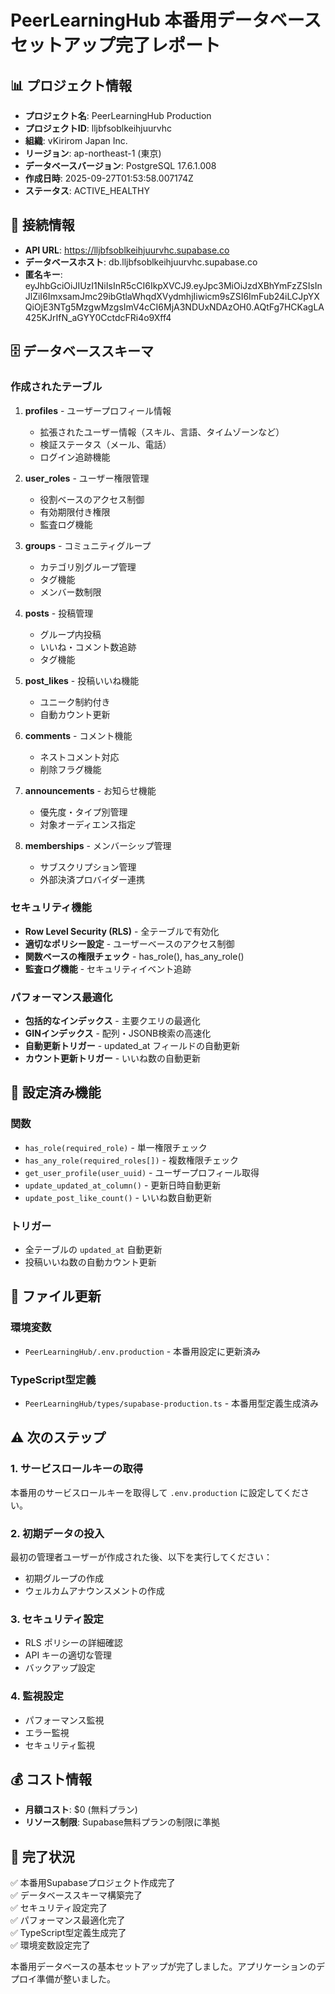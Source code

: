 # PeerLearningHub 本番用データベース セットアップ完了レポート

## 📊 プロジェクト情報

- **プロジェクト名**: PeerLearningHub Production
- **プロジェクトID**: lljbfsoblkeihjuurvhc
- **組織**: vKirirom Japan Inc.
- **リージョン**: ap-northeast-1 (東京)
- **データベースバージョン**: PostgreSQL 17.6.1.008
- **作成日時**: 2025-09-27T01:53:58.007174Z
- **ステータス**: ACTIVE_HEALTHY

## 🔗 接続情報

- **API URL**: https://lljbfsoblkeihjuurvhc.supabase.co
- **データベースホスト**: db.lljbfsoblkeihjuurvhc.supabase.co
- **匿名キー**: eyJhbGciOiJIUzI1NiIsInR5cCI6IkpXVCJ9.eyJpc3MiOiJzdXBhYmFzZSIsInJlZiI6ImxsamJmc29ibGtlaWhqdXVydmhjIiwicm9sZSI6ImFub24iLCJpYXQiOjE3NTg5MzgwMzgsImV4cCI6MjA3NDUxNDAzOH0.AQtFg7HCKagLA425KJrIfN_aGYY0CctdcFRi4o9Xff4

## 🗄️ データベーススキーマ

### 作成されたテーブル

1. **profiles** - ユーザープロフィール情報
   - 拡張されたユーザー情報（スキル、言語、タイムゾーンなど）
   - 検証ステータス（メール、電話）
   - ログイン追跡機能

2. **user_roles** - ユーザー権限管理
   - 役割ベースのアクセス制御
   - 有効期限付き権限
   - 監査ログ機能

3. **groups** - コミュニティグループ
   - カテゴリ別グループ管理
   - タグ機能
   - メンバー数制限

4. **posts** - 投稿管理
   - グループ内投稿
   - いいね・コメント数追跡
   - タグ機能

5. **post_likes** - 投稿いいね機能
   - ユニーク制約付き
   - 自動カウント更新

6. **comments** - コメント機能
   - ネストコメント対応
   - 削除フラグ機能

7. **announcements** - お知らせ機能
   - 優先度・タイプ別管理
   - 対象オーディエンス指定

8. **memberships** - メンバーシップ管理
   - サブスクリプション管理
   - 外部決済プロバイダー連携

### セキュリティ機能

- **Row Level Security (RLS)** - 全テーブルで有効化
- **適切なポリシー設定** - ユーザーベースのアクセス制御
- **関数ベースの権限チェック** - has_role(), has_any_role()
- **監査ログ機能** - セキュリティイベント追跡

### パフォーマンス最適化

- **包括的なインデックス** - 主要クエリの最適化
- **GINインデックス** - 配列・JSONB検索の高速化
- **自動更新トリガー** - updated_at フィールドの自動更新
- **カウント更新トリガー** - いいね数の自動更新

## 🔧 設定済み機能

### 関数
- `has_role(required_role)` - 単一権限チェック
- `has_any_role(required_roles[])` - 複数権限チェック
- `get_user_profile(user_uuid)` - ユーザープロフィール取得
- `update_updated_at_column()` - 更新日時自動更新
- `update_post_like_count()` - いいね数自動更新

### トリガー
- 全テーブルの `updated_at` 自動更新
- 投稿いいね数の自動カウント更新

## 📁 ファイル更新

### 環境変数
- `PeerLearningHub/.env.production` - 本番用設定に更新済み

### TypeScript型定義
- `PeerLearningHub/types/supabase-production.ts` - 本番用型定義生成済み

## ⚠️ 次のステップ

### 1. サービスロールキーの取得
本番用のサービスロールキーを取得して `.env.production` に設定してください。

### 2. 初期データの投入
最初の管理者ユーザーが作成された後、以下を実行してください：
- 初期グループの作成
- ウェルカムアナウンスメントの作成

### 3. セキュリティ設定
- RLS ポリシーの詳細確認
- API キーの適切な管理
- バックアップ設定

### 4. 監視設定
- パフォーマンス監視
- エラー監視
- セキュリティ監視

## 💰 コスト情報

- **月額コスト**: $0 (無料プラン)
- **リソース制限**: Supabase無料プランの制限に準拠

## 🎉 完了状況

✅ 本番用Supabaseプロジェクト作成完了  
✅ データベーススキーマ構築完了  
✅ セキュリティ設定完了  
✅ パフォーマンス最適化完了  
✅ TypeScript型定義生成完了  
✅ 環境変数設定完了  

本番用データベースの基本セットアップが完了しました。アプリケーションのデプロイ準備が整いました。